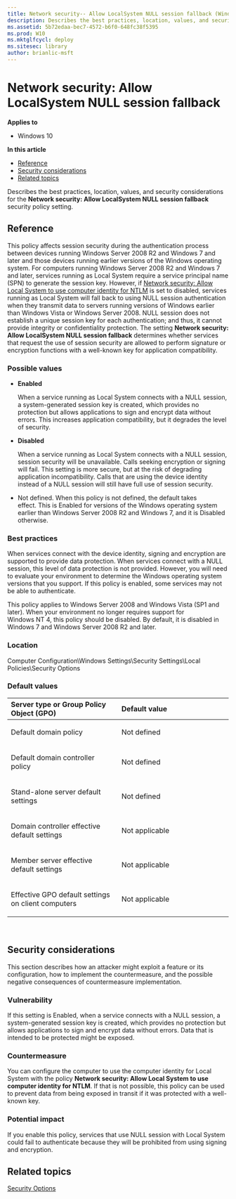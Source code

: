 ```yaml
---
title: Network security-- Allow LocalSystem NULL session fallback (Windows 10)
description: Describes the best practices, location, values, and security considerations for the Network security-- Allow LocalSystem NULL session fallback security policy setting.
ms.assetid: 5b72edaa-bec7-4572-b6f0-648fc38f5395
ms.prod: W10
ms.mktglfcycl: deploy
ms.sitesec: library
author: brianlic-msft
---
```


# Network security: Allow LocalSystem NULL session fallback


**Applies to**

-   Windows 10

**In this article**

-   [Reference](#reference)
-   [Security considerations](#security_considerations)
-   [Related topics](#related_topics)

Describes the best practices, location, values, and security considerations for the **Network security: Allow LocalSystem NULL session fallback** security policy setting.

## Reference


This policy affects session security during the authentication process between devices running Windows Server 2008 R2 and Windows 7 and later and those devices running earlier versions of the Windows operating system. For computers running Windows Server 2008 R2 and Windows 7 and later, services running as Local System require a service principal name (SPN) to generate the session key. However, if [Network security: Allow Local System to use computer identity for NTLM](network-security-allow-local-system-to-use-computer-identity-for-ntlm.md) is set to disabled, services running as Local System will fall back to using NULL session authentication when they transmit data to servers running versions of Windows earlier than Windows Vista or Windows Server 2008. NULL session does not establish a unique session key for each authentication; and thus, it cannot provide integrity or confidentiality protection. The setting **Network security: Allow LocalSystem NULL session fallback** determines whether services that request the use of session security are allowed to perform signature or encryption functions with a well-known key for application compatibility.

### Possible values

-   **Enabled**

    When a service running as Local System connects with a NULL session, a system-generated session key is created, which provides no protection but allows applications to sign and encrypt data without errors. This increases application compatibility, but it degrades the level of security.

-   **Disabled**

    When a service running as Local System connects with a NULL session, session security will be unavailable. Calls seeking encryption or signing will fail. This setting is more secure, but at the risk of degrading application incompatibility. Calls that are using the device identity instead of a NULL session will still have full use of session security.

-   Not defined. When this policy is not defined, the default takes effect. This is Enabled for versions of the Windows operating system earlier than Windows Server 2008 R2 and Windows 7, and it is Disabled otherwise.

### Best practices

When services connect with the device identity, signing and encryption are supported to provide data protection. When services connect with a NULL session, this level of data protection is not provided. However, you will need to evaluate your environment to determine the Windows operating system versions that you support. If this policy is enabled, some services may not be able to authenticate.

This policy applies to Windows Server 2008 and Windows Vista (SP1 and later). When your environment no longer requires support for Windows NT 4, this policy should be disabled. By default, it is disabled in Windows 7 and Windows Server 2008 R2 and later.

### Location

Computer Configuration\\Windows Settings\\Security Settings\\Local Policies\\Security Options

### Default values

<table>
<colgroup>
<col width="50%" />
<col width="50%" />
</colgroup>
<thead>
<tr class="header">
<th align="left">Server type or Group Policy Object (GPO)</th>
<th align="left">Default value</th>
</tr>
</thead>
<tbody>
<tr class="odd">
<td align="left"><p>Default domain policy</p></td>
<td align="left"><p>Not defined</p></td>
</tr>
<tr class="even">
<td align="left"><p>Default domain controller policy</p></td>
<td align="left"><p>Not defined</p></td>
</tr>
<tr class="odd">
<td align="left"><p>Stand-alone server default settings</p></td>
<td align="left"><p>Not defined</p></td>
</tr>
<tr class="even">
<td align="left"><p>Domain controller effective default settings</p></td>
<td align="left"><p>Not applicable</p></td>
</tr>
<tr class="odd">
<td align="left"><p>Member server effective default settings</p></td>
<td align="left"><p>Not applicable</p></td>
</tr>
<tr class="even">
<td align="left"><p>Effective GPO default settings on client computers</p></td>
<td align="left"><p>Not applicable</p></td>
</tr>
</tbody>
</table>

 

## Security considerations


This section describes how an attacker might exploit a feature or its configuration, how to implement the countermeasure, and the possible negative consequences of countermeasure implementation.

### Vulnerability

If this setting is Enabled, when a service connects with a NULL session, a system-generated session key is created, which provides no protection but allows applications to sign and encrypt data without errors. Data that is intended to be protected might be exposed.

### Countermeasure

You can configure the computer to use the computer identity for Local System with the policy **Network security: Allow Local System to use computer identity for NTLM**. If that is not possible, this policy can be used to prevent data from being exposed in transit if it was protected with a well-known key.

### Potential impact

If you enable this policy, services that use NULL session with Local System could fail to authenticate because they will be prohibited from using signing and encryption.

## Related topics


[Security Options](security-options.md)

 

 





